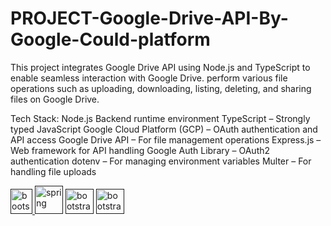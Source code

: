 # PROJECT-Google-Drive-API-By-Google-Could-platform

This project integrates Google Drive API using Node.js and TypeScript to enable seamless interaction with Google Drive. perform various file operations such as uploading, downloading, listing, deleting, and sharing files on Google Drive.

Tech Stack:
Node.js  Backend runtime environment
TypeScript – Strongly typed JavaScript
Google Cloud Platform (GCP) – OAuth authentication and API access
Google Drive API – For file management operations
Express.js – Web framework for API handling
Google Auth Library – OAuth2 authentication
dotenv – For managing environment variables
Multer – For handling file uploads

  <a href="" target="_blank" rel="noreferrer"> <img src="https://static-00.iconduck.com/assets.00/node-js-icon-227x256-913nazt0.png" alt="bootstrap" width="35" height="40"/> </a>
  <a href="" target="_blank" rel="noreferrer"><img src="https://i.pinimg.com/474x/8b/96/3e/8b963e98c2bbfd1fadc921d1af7403f0.jpg" alt="spring" width="45" height="45" /></a>
  <a href="" target="_blank" rel="noreferrer"> <img src="https://static.vecteezy.com/system/resources/previews/012/871/368/non_2x/google-drive-icon-google-product-illustration-free-png.png" alt="bootstrap" width="45" height="40" /></a>
  <a href="" target="_blank" rel="noreferrer"> <img src="https://static-00.iconduck.com/assets.00/google-cloud-platform-icon-2048x1820-70q38s4c.png" alt="bootstrap" width="45" height="40" /></a>

 
